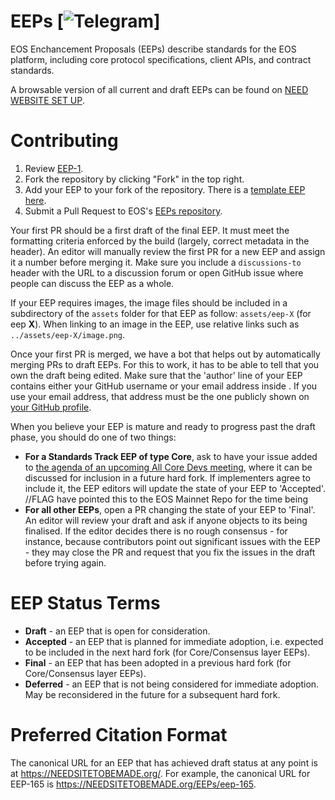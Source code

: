 # EEPs [![Telegram](https://t.me/eos_enhancements_proposals)]
EOS Enchancement Proposals (EEPs) describe standards for the EOS platform, including core protocol specifications, client APIs, and contract standards.

A browsable version of all current and draft EEPs can be found on [NEED WEBSITE SET UP](http://test.com).

# Contributing

 1. Review [EEP-1](EEPs/eep-1.md).
 2. Fork the repository by clicking "Fork" in the top right.
 3. Add your EEP to your fork of the repository. There is a [template EEP here](eep-X.md).
 4. Submit a Pull Request to EOS's [EEPs repository](https://github.com/eoscanada/EEPs).

Your first PR should be a first draft of the final EEP. It must meet the formatting criteria enforced by the build (largely, correct metadata in the header). An editor will manually review the first PR for a new EEP and assign it a number before merging it. Make sure you include a `discussions-to` header with the URL to a discussion forum or open GitHub issue where people can discuss the EEP as a whole.

If your EEP requires images, the image files should be included in a subdirectory of the `assets` folder for that EEP as follow: `assets/eep-X` (for eep **X**). When linking to an image in the EEP, use relative links such as `../assets/eep-X/image.png`.

Once your first PR is merged, we have a bot that helps out by automatically merging PRs to draft EEPs. For this to work, it has to be able to tell that you own the draft being edited. Make sure that the 'author' line of your EEP contains either your GitHub username or your email address inside <triangular brackets>. If you use your email address, that address must be the one publicly shown on [your GitHub profile](https://github.com/settings/profile).

When you believe your EEP is mature and ready to progress past the draft phase, you should do one of two things:

 - **For a Standards Track EEP of type Core**, ask to have your issue added to [the agenda of an upcoming All Core Devs meeting](https://github.com/eos-mainnet/issues), where it can be discussed for inclusion in a future hard fork. If implementers agree to include it, the EEP editors will update the state of your EEP to 'Accepted'. //FLAG have pointed this to the EOS Mainnet Repo for the time being
 - **For all other EEPs**, open a PR changing the state of your EEP to 'Final'. An editor will review your draft and ask if anyone objects to its being finalised. If the editor decides there is no rough consensus - for instance, because contributors point out significant issues with the EEP - they may close the PR and request that you fix the issues in the draft before trying again.

# EEP Status Terms
* **Draft** - an EEP that is open for consideration.
* **Accepted** - an EEP that is planned for immediate adoption, i.e. expected to be included in the next hard fork (for Core/Consensus layer EEPs).
* **Final** - an EEP that has been adopted in a previous hard fork (for Core/Consensus layer EEPs).
* **Deferred** - an EEP that is not being considered for immediate adoption. May be reconsidered in the future for a subsequent hard fork.

# Preferred Citation Format

The canonical URL for an EEP that has achieved draft status at any point is at https://NEEDSITETOBEMADE.org/. For example, the canonical URL for EEP-165 is https://NEEDSITETOBEMADE.org/EEPs/eep-165.
